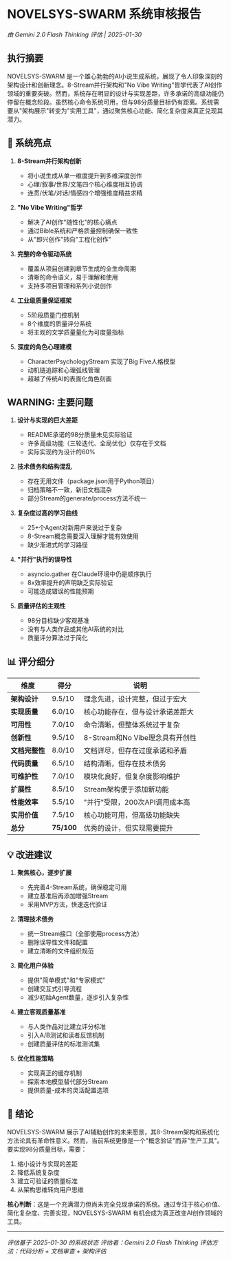 # NOVELSYS-SWARM 系统审核报告
*由 Gemini 2.0 Flash Thinking 评估 | 2025-01-30*

## 执行摘要

NOVELSYS-SWARM 是一个雄心勃勃的AI小说生成系统，展现了令人印象深刻的架构设计和创新理念。8-Stream并行架构和"No Vibe Writing"哲学代表了AI创作领域的重要突破。然而，系统存在明显的设计与实现差距，许多承诺的高级功能仍停留在概念阶段。虽然核心命令系统可用，但与98分质量目标仍有距离。系统需要从"架构展示"转变为"实用工具"，通过聚焦核心功能、简化复杂度来真正兑现其潜力。

## 🌟 系统亮点

1. **8-Stream并行架构创新**
   - 将小说生成从单一维度提升到多维深度创作
   - 心理/叙事/世界/文笔四个核心维度相互协调
   - 连贯/伏笔/对话/情感四个增强维度精益求精

2. **"No Vibe Writing"哲学**
   - 解决了AI创作"随性化"的核心痛点
   - 通过Bible系统和严格质量控制确保一致性
   - 从"即兴创作"转向"工程化创作"

3. **完整的命令驱动系统**
   - 覆盖从项目创建到章节生成的全生命周期
   - 清晰的命令语义，易于理解和使用
   - 支持多项目管理和系列小说创作

4. **工业级质量保证框架**
   - 5阶段质量门控机制
   - 8个维度的质量评分系统
   - 将主观的文学质量量化为可度量指标

5. **深度的角色心理建模**
   - CharacterPsychologyStream 实现了Big Five人格模型
   - 动机链追踪和心理弧线管理
   - 超越了传统AI的表面化角色刻画

## WARNING:️ 主要问题

1. **设计与实现的巨大差距**
   - README承诺的98分质量未见实际验证
   - 许多高级功能（三轮迭代、全局优化）仅存在于文档
   - 实际实现约为设计的60%

2. **技术债务和结构混乱**
   - 存在无用文件（package.json用于Python项目）
   - 归档策略不一致，新旧文档混杂
   - 部分Stream的generate/process方法不统一

3. **复杂度过高的学习曲线**
   - 25+个Agent对新用户来说过于复杂
   - 8-Stream概念需要深入理解才能有效使用
   - 缺少渐进式的学习路径

4. **"并行"执行的误导性**
   - asyncio.gather 在Claude环境中仍是顺序执行
   - 8x效率提升的声明缺乏实际验证
   - 可能造成错误的性能预期

5. **质量评估的主观性**
   - 98分目标缺少客观基准
   - 没有与人类作品或其他AI系统的对比
   - 质量评分算法过于简化

## 📊 评分细分

| 维度 | 得分 | 说明 |
|-----|-----|-----|
| **架构设计** | 9.5/10 | 理念先进，设计完整，但过于宏大 |
| **实现质量** | 6.0/10 | 核心功能存在，但与设计承诺差距大 |
| **可用性** | 7.0/10 | 命令清晰，但整体系统过于复杂 |
| **创新性** | 9.5/10 | 8-Stream和No Vibe理念具有开创性 |
| **文档完整性** | 8.0/10 | 文档详尽，但存在过度承诺和矛盾 |
| **代码质量** | 6.5/10 | 结构清晰，但存在技术债务 |
| **可维护性** | 7.0/10 | 模块化良好，但复杂度影响维护 |
| **扩展性** | 8.5/10 | Stream架构便于添加新功能 |
| **性能效率** | 5.5/10 | "并行"受限，200次API调用成本高 |
| **实用价值** | 7.5/10 | 核心功能可用，但高级功能缺失 |
| **总分** | **75/100** | 优秀的设计，但实现需要提升 |

## 💡 改进建议

1. **聚焦核心，逐步扩展**
   - 先完善4-Stream系统，确保稳定可用
   - 建立基准后再添加增强Stream
   - 采用MVP方法，快速迭代验证

2. **清理技术债务**
   - 统一Stream接口（全部使用process方法）
   - 删除误导性文件和配置
   - 建立清晰的文件组织规范

3. **简化用户体验**
   - 提供"简单模式"和"专家模式"
   - 创建交互式引导流程
   - 减少初始Agent数量，逐步引入复杂性

4. **建立客观质量基准**
   - 与人类作品对比建立评分标准
   - 引入A/B测试和读者反馈机制
   - 创建质量评估的标准测试集

5. **优化性能策略**
   - 实现真正的缓存机制
   - 探索本地模型替代部分Stream
   - 提供质量-成本的灵活配置选项

## 🎯 结论

NOVELSYS-SWARM 展示了AI辅助创作的未来愿景，其8-Stream架构和系统化方法论具有革命性意义。然而，当前系统更像是一个"概念验证"而非"生产工具"。要实现98分质量目标，需要：

1. 缩小设计与实现的差距
2. 降低系统复杂度
3. 建立可验证的质量标准
4. 从架构思维转向用户思维

**核心判断**：这是一个充满潜力但尚未完全兑现承诺的系统。通过专注于核心价值、简化复杂度、完善实现，NOVELSYS-SWARM 有机会成为真正改变AI创作领域的工具。

---

*评估基于 2025-01-30 的系统状态*
*评估者：Gemini 2.0 Flash Thinking*
*评估方法：代码分析 + 文档审查 + 架构评估*